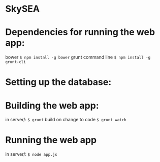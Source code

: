 # SkySEA

# Dependencies for running the web app:
bower
`$ npm install -g bower`
grunt command line
`$ npm install -g grunt-cli`

# Setting up the database:

# Building the web app:
in server/:
`$ grunt`
build on change to code
`$ grunt watch`

# Running the web app
in server/:
`$ node app.js`

